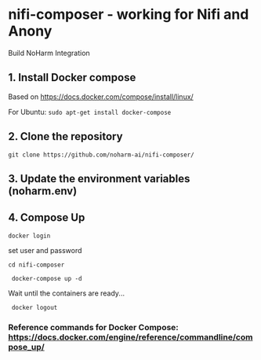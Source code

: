 # nifi-composer - working for Nifi and Anony
Build NoHarm Integration

## 1. Install Docker compose 
Based on https://docs.docker.com/compose/install/linux/

For Ubuntu:
``` sudo apt-get install docker-compose ```

## 2. Clone the repository
``` git clone https://github.com/noharm-ai/nifi-composer/ ```

## 3. Update the environment variables (noharm.env)

## 4. Compose Up

``` docker login ```

set user and password

``` cd nifi-composer ```

``` docker-compose up -d```

Wait until the containers are ready...

``` docker logout```


### Reference commands for Docker Compose: https://docs.docker.com/engine/reference/commandline/compose_up/
